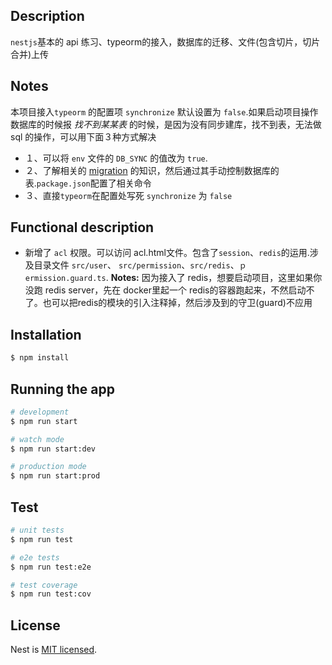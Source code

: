 ## Description

`nestjs`基本的 api 练习、typeorm的接入，数据库的迁移、文件(包含切片，切片合并)上传

## Notes

本项目接入`typeorm` 的配置项 `synchronize` 默认设置为 `false`.如果启动项目操作数据库的时候报 *找不到某某表* 的时候，是因为没有同步建库，找不到表，无法做 sql 的操作，可以用下面３种方式解决

- １、可以将 `env` 文件的 `DB_SYNC` 的值改为 `true`.
- ２、了解相关的 [migration](https://typeorm.bootcss.com/migrations) 的知识，然后通过其手动控制数据库的表.`package.json`配置了相关命令
- ３、直接`typeorm`在配置处写死 `synchronize` 为 `false`

## Functional description

- 新增了 `acl` 权限。可以访问 acl.html文件。包含了`session`、`redis`的运用.涉及目录文件 `src/user`、 `src/permission`、`src/redis`、`ｐermission.guard.ts`.
**Notes:** 因为接入了 redis，想要启动项目，这里如果你没跑 redis server，先在 docker里起一个 redis的容器跑起来，不然启动不了。也可以把redis的模块的引入注释掉，然后涉及到的守卫(guard)不应用

## Installation

```bash
$ npm install
```

## Running the app

```bash
# development
$ npm run start

# watch mode
$ npm run start:dev

# production mode
$ npm run start:prod
```

## Test

```bash
# unit tests
$ npm run test

# e2e tests
$ npm run test:e2e

# test coverage
$ npm run test:cov
```

## License

Nest is [MIT licensed](LICENSE).
